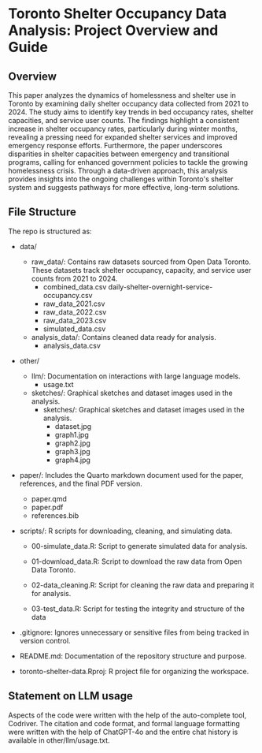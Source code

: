 # Toronto Shelter Occupancy Data Analysis: Project Overview and Guide

## Overview

This paper analyzes the dynamics of homelessness and shelter use in Toronto by examining daily shelter occupancy data collected from 2021 to 2024. The study aims to identify key trends in bed occupancy rates, shelter capacities, and service user counts. The findings highlight a consistent increase in shelter occupancy rates, particularly during winter months, revealing a pressing need for expanded shelter services and improved emergency response efforts. Furthermore, the paper underscores disparities in shelter capacities between emergency and transitional programs, calling for enhanced government policies to tackle the growing homelessness crisis. Through a data-driven approach, this analysis provides insights into the ongoing challenges within Toronto's shelter system and suggests pathways for more effective, long-term solutions.

## File Structure

The repo is structured as:

-   data/

    -   raw_data/: Contains raw datasets sourced from Open Data Toronto. These datasets track shelter occupancy, capacity, and service user counts from 2021 to 2024.
        -   combined_data.csv daily-shelter-overnight-service-occupancy.csv
        -   raw_data_2021.csv
        -   raw_data_2022.csv
        -   raw_data_2023.csv
        -   simulated_data.csv
    -   analysis_data/: Contains cleaned data ready for analysis.
        -   analysis_data.csv

-   other/

    -   llm/: Documentation on interactions with large language models.
        -   usage.txt
    -   sketches/: Graphical sketches and dataset images used in the analysis.
        -   sketches/: Graphical sketches and dataset images used in the analysis.
            -    dataset.jpg
            -   graph1.jpg
            -   graph2.jpg
            -   graph3.jpg
            -   graph4.jpg

-   paper/: Includes the Quarto markdown document used for the paper, references, and the final PDF version.

    -   paper.qmd
    -   paper.pdf
    -   references.bib

-   scripts/: R scripts for downloading, cleaning, and simulating data.

    -   00-simulate_data.R: Script to generate simulated data for analysis.

    -    01-download_data.R: Script to download the raw data from Open Data Toronto.

    -   02-data_cleaning.R: Script for cleaning the raw data and preparing it for analysis.

    -   03-test_data.R: Script for testing the integrity and structure of the data

-   .gitignore: Ignores unnecessary or sensitive files from being tracked in version control.

-   README.md: Documentation of the repository structure and purpose.

-   toronto-shelter-data.Rproj: R project file for organizing the workspace.

## Statement on LLM usage

Aspects of the code were written with the help of the auto-complete tool, Codriver. The citation and code format, and formal language formatting were written with the help of ChatGPT-4o and the entire chat history is available in other/llm/usage.txt.